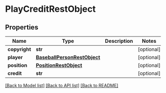 # PlayCreditRestObject

## Properties
Name | Type | Description | Notes
------------ | ------------- | ------------- | -------------
**copyright** | **str** |  | [optional] 
**player** | [**BaseballPersonRestObject**](BaseballPersonRestObject.md) |  | [optional] 
**position** | [**PositionRestObject**](PositionRestObject.md) |  | [optional] 
**credit** | **str** |  | [optional] 

[[Back to Model list]](../README.md#documentation-for-models) [[Back to API list]](../README.md#documentation-for-api-endpoints) [[Back to README]](../README.md)

